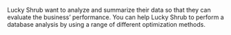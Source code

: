 Lucky Shrub want to analyze and summarize their data so that they can evaluate the business’ performance. You can help Lucky Shrub to perform a database analysis by using a range of different optimization methods.
